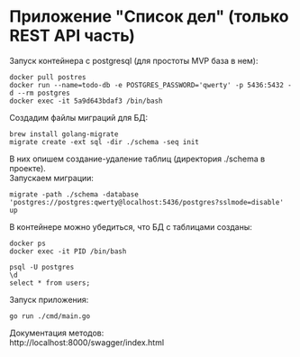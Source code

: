 # Приложение "Список дел" (только REST API часть)

Запуск контейнера с postgresql (для простоты MVP база в нем):
```
docker pull postres
docker run --name=todo-db -e POSTGRES_PASSWORD='qwerty' -p 5436:5432 -d --rm postgres
docker exec -it 5a9d643bdaf3 /bin/bash
```
Создадим файлы миграций для БД:
```
brew install golang-migrate
migrate create -ext sql -dir ./schema -seq init
```
В них опишем создание-удаление таблиц (директория ./schema в проекте).  
Запускаем миграции:
```
migrate -path ./schema -database 'postgres://postgres:qwerty@localhost:5436/postgres?sslmode=disable' up
```
В контейнере можно убедиться, что БД с таблицами созданы:
```
docker ps
docker exec -it PID /bin/bash

psql -U postgres
\d
select * from users;
```

Запуск приложения:
```
go run ./cmd/main.go
```
  
  
Документация методов:  
http://localhost:8000/swagger/index.html
